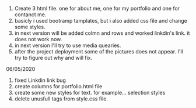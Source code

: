 1. Create 3 html file. one for about me, one for my portfolio and one for contanct me.
2. basicly i used bootramp tamplates, but i also added css file and change some styles.
3. in next version will be added colmn and rows and worked linkdin's link. it does not work now.
4. in next version I'll try to use media quearies.
5. after the project deployment some of the pictures does not appear. I'll try to figure out why and will fix.

06/05/2020
1. fixed Linkdin link bug
2. create columns for portfolio.html file
3. create some new styles for text. for example... selection styles
4. delete unusfull tags from style.css file.
